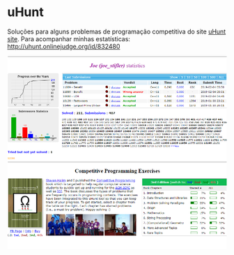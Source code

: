 # uHunt
Soluções para alguns problemas de programação competitiva do site [uHunt site](https://uhunt.onlinejudge.org/). Para acompanhar minhas estatísticas: http://uhunt.onlinejudge.org/id/832480

<img src="statistics_of_my_profile.png">
